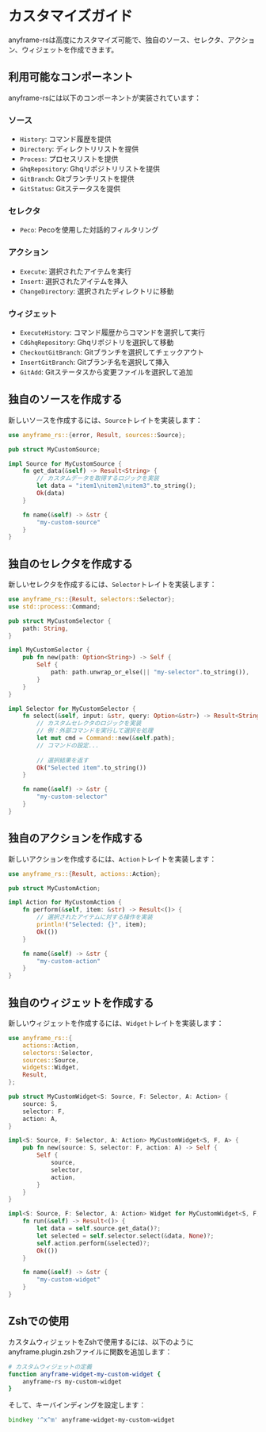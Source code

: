 # カスタマイズガイド

anyframe-rsは高度にカスタマイズ可能で、独自のソース、セレクタ、アクション、ウィジェットを作成できます。

## 利用可能なコンポーネント

anyframe-rsには以下のコンポーネントが実装されています：

### ソース
- `History`: コマンド履歴を提供
- `Directory`: ディレクトリリストを提供
- `Process`: プロセスリストを提供
- `GhqRepository`: Ghqリポジトリリストを提供
- `GitBranch`: Gitブランチリストを提供
- `GitStatus`: Gitステータスを提供

### セレクタ
- `Peco`: Pecoを使用した対話的フィルタリング

### アクション
- `Execute`: 選択されたアイテムを実行
- `Insert`: 選択されたアイテムを挿入
- `ChangeDirectory`: 選択されたディレクトリに移動

### ウィジェット
- `ExecuteHistory`: コマンド履歴からコマンドを選択して実行
- `CdGhqRepository`: Ghqリポジトリを選択して移動
- `CheckoutGitBranch`: Gitブランチを選択してチェックアウト
- `InsertGitBranch`: Gitブランチ名を選択して挿入
- `GitAdd`: Gitステータスから変更ファイルを選択して追加

## 独自のソースを作成する

新しいソースを作成するには、`Source`トレイトを実装します：

```rust
use anyframe_rs::{error, Result, sources::Source};

pub struct MyCustomSource;

impl Source for MyCustomSource {
    fn get_data(&self) -> Result<String> {
        // カスタムデータを取得するロジックを実装
        let data = "item1\nitem2\nitem3".to_string();
        Ok(data)
    }

    fn name(&self) -> &str {
        "my-custom-source"
    }
}
```

## 独自のセレクタを作成する

新しいセレクタを作成するには、`Selector`トレイトを実装します：

```rust
use anyframe_rs::{Result, selectors::Selector};
use std::process::Command;

pub struct MyCustomSelector {
    path: String,
}

impl MyCustomSelector {
    pub fn new(path: Option<String>) -> Self {
        Self {
            path: path.unwrap_or_else(|| "my-selector".to_string()),
        }
    }
}

impl Selector for MyCustomSelector {
    fn select(&self, input: &str, query: Option<&str>) -> Result<String> {
        // カスタムセレクタのロジックを実装
        // 例：外部コマンドを実行して選択を処理
        let mut cmd = Command::new(&self.path);
        // コマンドの設定...
        
        // 選択結果を返す
        Ok("Selected item".to_string())
    }

    fn name(&self) -> &str {
        "my-custom-selector"
    }
}
```

## 独自のアクションを作成する

新しいアクションを作成するには、`Action`トレイトを実装します：

```rust
use anyframe_rs::{Result, actions::Action};

pub struct MyCustomAction;

impl Action for MyCustomAction {
    fn perform(&self, item: &str) -> Result<()> {
        // 選択されたアイテムに対する操作を実装
        println!("Selected: {}", item);
        Ok(())
    }

    fn name(&self) -> &str {
        "my-custom-action"
    }
}
```

## 独自のウィジェットを作成する

新しいウィジェットを作成するには、`Widget`トレイトを実装します：

```rust
use anyframe_rs::{
    actions::Action,
    selectors::Selector,
    sources::Source,
    widgets::Widget,
    Result,
};

pub struct MyCustomWidget<S: Source, F: Selector, A: Action> {
    source: S,
    selector: F,
    action: A,
}

impl<S: Source, F: Selector, A: Action> MyCustomWidget<S, F, A> {
    pub fn new(source: S, selector: F, action: A) -> Self {
        Self {
            source,
            selector,
            action,
        }
    }
}

impl<S: Source, F: Selector, A: Action> Widget for MyCustomWidget<S, F, A> {
    fn run(&self) -> Result<()> {
        let data = self.source.get_data()?;
        let selected = self.selector.select(&data, None)?;
        self.action.perform(&selected)?;
        Ok(())
    }

    fn name(&self) -> &str {
        "my-custom-widget"
    }
}
```

## Zshでの使用

カスタムウィジェットをZshで使用するには、以下のようにanyframe.plugin.zshファイルに関数を追加します：

```zsh
# カスタムウィジェットの定義
function anyframe-widget-my-custom-widget {
    anyframe-rs my-custom-widget
}
```

そして、キーバインディングを設定します：

```zsh
bindkey '^x^m' anyframe-widget-my-custom-widget
```
